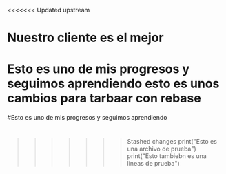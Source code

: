 <<<<<<< Updated upstream
# Nuestro cliente es el mejor 

Esto es uno de mis progresos y seguimos aprendiendo
esto es unos cambios para tarbaar con rebase
=======
#Esto es uno de mis progresos y seguimos aprendiendo
#
>>>>>>> Stashed changes
print("Esto es una archivo de prueba")
print("Esto tambiebn es una lineas de prueba")
